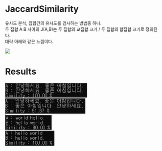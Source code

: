 # JaccardSimilarity
유사도 분석, 집합간의 유사도를 검사하는 방법중 하나.  
두 집합 A B 사이의 J(A,B)는 두 집합의 교집합 크기 / 두 집합의 합집합 크기로 정의된다.  
대략 아래와 같은 느낌이다.

![](https://neo4j.com/docs/graph-algorithms/current/images/jaccard.png)

# Results
![](./images/simility_kor_b.jpg)  
![](./images/simility_kor.jpg)  
![](./images/simility_eng.jpg)  
![](./images/simility_eng_b.jpg)  
